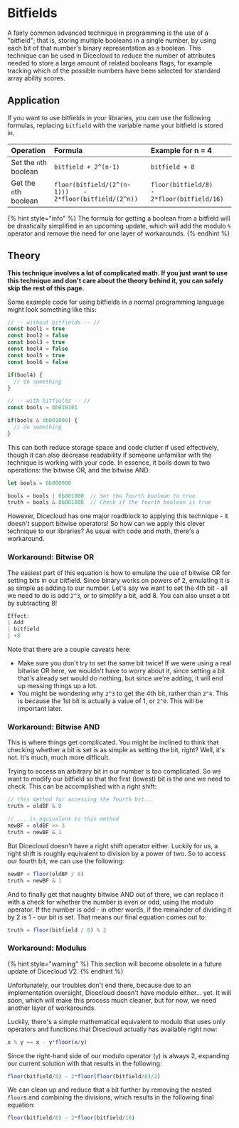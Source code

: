 # Bitfields

A fairly common advanced technique in programming is the use of a "bitfield"; that is, storing multiple booleans in a single number, by using each bit of that number's binary representation as a boolean. This technique can be used in Dicecloud to reduce the number of attributes needed to store a large amount of related booleans flags, for example tracking which of the possible numbers have been selected for standard array ability scores.

## Application

If you want to use bitfields in your libraries, you can use the following formulas, replacing `bitfield` with the variable name your bitfield is stored in.

| Operation | Formula | Example for n = 4 |
| :--- | :--- | :--- |
| Set the `n`th boolean | `bitfield + 2^(n-1)` | `bitfield + 8` |
| Get the `n`th boolean | `floor(bitfield/(2^(n-1)))    - 2*floor(bitfield/(2^n))` | `floor(bitfield/8)    - 2*floor(bitfield/16)` |

{% hint style="info" %}
The formula for getting a boolean from a bitfield will be drastically simplified in an upcoming update, which will add the modulo `%` operator and remove the need for one layer of workarounds.
{% endhint %}

## Theory

**This technique involves a lot of complicated math. If you just want to use this technique and don't care about the theory behind it, you can safely skip the rest of this page.**

Some example code for using bitfields in a normal programming language might look something like this:

```javascript
// -- without bitfields -- //
const bool1 = true
const bool2 = false
const bool3 = true
const bool4 = false
const bool5 = true
const bool6 = false

if(bool4) {
  // do something
}

// -- with bitfields -- //
const bools = 0b010101

if(bools & 0b001000) {
  // do something
}
```

This can both reduce storage space and code clutter if used effectively, though it can also decrease readability if someone unfamiliar with the technique is working with your code. In essence, it boils down to two operations: the bitwise OR, and the bitwise AND.

```javascript
let bools = 0b000000

bools = bools | 0b001000  // Set the fourth boolean to true
truth = bools & 0b001000  // Check if the fourth boolean is true
```

However, Dicecloud has one major roadblock to applying this technique - it doesn't support bitwise operators! So how can we apply this clever technique to our libraries? As usual with code and math, there's a workaround.

### Workaround: Bitwise OR

The easiest part of this equation is how to emulate the use of bitwise OR for setting bits in our bitfield. Since binary works on powers of 2, emulating it is as simple as adding to our number. Let's say we want to set the 4th bit - all we need to do is add `2^3`, or to simplify a bit, add 8. You can also unset a bit by subtracting 8!

```javascript
Effect:
| Add
| bitfield
| +8
```

Note that there are a couple caveats here:

* Make sure you don't try to set the same bit twice! If we were using a real bitwise OR here, we wouldn't have to worry about it, since setting a bit that's already set would do nothing, but since we're adding, it will end up messing things up a lot.
* You might be wondering why `2^3` to get the 4th bit, rather than `2^4`. This is because the 1st bit is actually a value of 1, or `2^0`. This will be important later.

### Workaround: Bitwise AND

This is where things get complicated. You might be inclined to think that checking whether a bit is set is as simple as setting the bit, right? Well, it's not. It's much, much more difficult.

Trying to access an arbitrary bit in our number is too complicated. So we want to modify our bitfield so that the first \(lowest\) bit is the one we need to check. This can be accomplished with a right shift:

```javascript
// this method for accessing the fourth bit...
truth = oldBF & 8

// ... is equivalent to this method
newBF = oldBF >> 3
truth = newBF & 1
```

But Dicecloud doesn't have a right shift operator either. Luckily for us, a right shift is roughly equivalent to division by a power of two. So to access our fourth bit, we can use the following:

```javascript
newBF = floor(oldBF / 8)
truth = newBF & 1
```

And to finally get that naughty bitwise AND out of there, we can replace it with a check for whether the number is even or odd, using the modulo operator. If the number is odd - in other words, if the remainder of dividing it by 2 is 1 - our bit is set. That means our final equation comes out to:

```javascript
truth = floor(bitfield / 8) % 2
```

### Workaround: Modulus

{% hint style="warning" %}
This section will become obsolete in a future update of Dicecloud V2.
{% endhint %}

Unfortunately, our troubles don't end there, because due to an implementation oversight, Dicecloud doesn't have modulo either... yet. It will soon, which will make this process much cleaner, but for now, we need another layer of workarounds.

Luckily, there's a simple mathematical equivalent to modulo that uses only operators and functions that Dicecloud actually has available right now:

```javascript
x % y == x - y*floor(x/y)
```

Since the right-hand side of our modulo operator \(`y`\) is always 2, expanding our current solution with that results in the following:

```javascript
floor(bitfield/8) - 2*floor(floor(bitfield/8)/2)
```

We can clean up and reduce that a bit further by removing the nested `floor`s and combining the divisions, which results in the following final equation:

```javascript
floor(bitfield/8) - 2*floor(bitfield/16)
```


